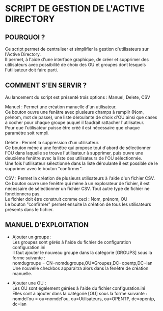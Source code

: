 # SCRIPT DE GESTION DE L'ACTIVE DIRECTORY

## POURQUOI ?

Ce script permet de centraliser et simplifier la gestion d'utilisateurs sur l'Active Directory.  
Il permet, à l'aide d'une interface graphique, de créer et supprimer des utilisateurs avec possibilité de choix des OU et groupes dont lesquels l'utilisateur doit faire parti.  
  
## COMMENT S'EN SERVIR ?  
  
Au lancement du script est présenté trois options : Manuel, Delete, CSV  
  
Manuel : Permet une création manuelle d'un utilisateur.  
Ce bouton ouvre une fenêtre avec plusieurs champs à remplir (Nom, prénom, mot de passe), une liste déroulante de choix d'OU ainsi que cases à cocher pour chaque groupe auquel il faudrait rattacher l'utilisateur.  
Pour que l'utilisateur puisse être créé il est nécessaire que chaque paramètre soit rempli.  
  
Delete : Permet la suppression d'un utilisateur.  
Ce bouton mène à une fenêtre qui propose tout d'abord de sélectionner l'OU dans laquelle se trouve l'utilisateur à supprimer, puis ouvre une deuxième fenêtre avec la liste des utilisateurs de l'OU sélectionnée.  
Une fois l'utilisateur sélectionné dans la liste déroulante il est possible de le supprimer avec le bouton "confirmer".  
  
CSV : Permet la création de plusieurs utilisateurs à l'aide d'un fichier CSV.  
Ce bouton ouvre une fenêtre qui mène à un explorateur de fichier, il est nécessaire de sélectionner un fichier CSV. Tout autre type de fichier ne fonctionnera pas.  
Le fichier doit être construit comme ceci : Nom, prénom, OU  
Le bouton "confirmer" permet ensuite la création de tous les utilisateurs présents dans le fichier.  
  
## MANUEL D'EXPLOITATION
  
* Ajouter un groupe :  
Les groupes sont gérés à l'aide du fichier de configuration configuration.ini  
Il faut ajouter le nouveau groupe dans la catégorie [GROUPS] sous la forme suivante :  
nomdugroupe = CN=nomdugroupe,OU=Groupes,DC=opentp,DC=lan  
Une nouvelle checkbos apparaitra alors dans la fenêtre de création manuelle.  
  
* Ajouter une OU :  
Les OU sont également gérées à l'aide du fichier configuration.ini  
Elles sont à ajouter dans la catégorie [OU] sous la forme suivante :  
nomdel'ou = ou=nomdel'ou, ou=Utilisateurs, ou=OPENTP, dc=opentp, dc=lan  
  

